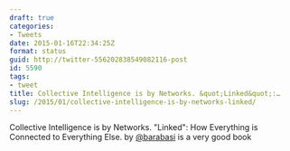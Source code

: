 ```yaml
---
draft: true
categories:
- Tweets
date: 2015-01-16T22:34:25Z
format: status
guid: http://twitter-556202838549082116-post
id: 5590
tags:
- tweet
title: Collective Intelligence is by Networks. &quot;Linked&quot;:…
slug: /2015/01/collective-intelligence-is-by-networks-linked/
---
```


Collective Intelligence is by Networks. "Linked": How Everything is Connected to Everything Else. by [@barabasi](http://twitter.com/barabasi) is a very good book